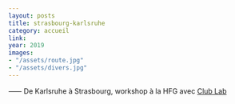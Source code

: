 ```yaml
---
layout: posts
title: strasbourg-karlsruhe
category: accueil
link:
year: 2019
images: 
- "/assets/route.jpg"
- "/assets/divers.jpg"
---
```


⸺ De Karlsruhe à Strasbourg, workshop à la HFG avec [Club Lab][1]

[1]: https://potagerclublab.bigcartel.com/